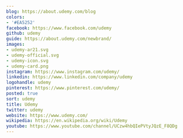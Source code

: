 ```yaml
---
blog: https://about.udemy.com/blog
colors:
- '#EA5252'
facebook: https://www.facebook.com/udemy
github: udemy
guide: https://about.udemy.com/newbrand/
images:
- udemy-ar21.svg
- udemy-official.svg
- udemy-icon.svg
- udemy-card.png
instagram: https://www.instagram.com/udemy/
linkedin: https://www.linkedin.com/company/udemy
logohandle: udemy
pinterest: https://www.pinterest.com/udemy/
posted: true
sort: udemy
title: Udemy
twitter: udemy
website: https://www.udemy.com/
wikipedia: https://en.wikipedia.org/wiki/Udemy
youtube: https://www.youtube.com/channel/UCzw4hbQIePVtyJQzE_F8QDg
---
```

